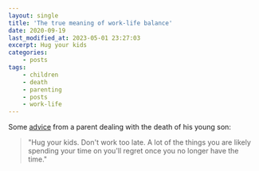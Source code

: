 ```yaml
---
layout: single
title: 'The true meaning of work-life balance'
date: 2020-09-19
last_modified_at: 2023-05-01 23:27:03
excerpt: Hug your kids
categories:
    - posts
tags:
    - children
    - death
    - parenting
    - posts
    - work-life
---
```


Some
[advice](https://web.archive.org/web/20210302133339/https://www.fatherly.com/news/this-grieving-dad-wrote-a-letter-about-the-true-meaning-of-work-life-balance/)
from a parent dealing with the death of his young son:

> "Hug your kids. Don't work too late. A lot of the things you are
> likely spending your time on you'll regret once you no longer have
> the time."
